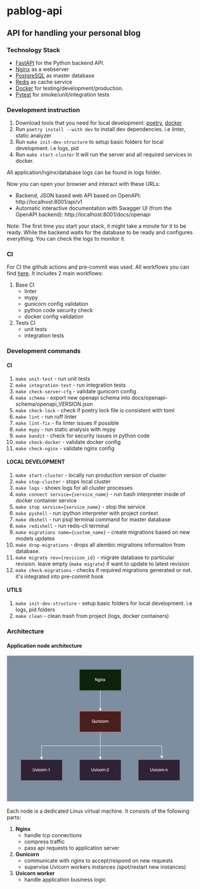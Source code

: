 # pablog-api

## API for handling your personal blog

### Technology Stack
* [FastAPI](https://fastapi.tiangolo.com/) for the Python backend API.
* [Nginx](https://nginx.org/) as a webserver
* [PostgreSQL](https://www.postgresql.org/) as master database
* [Redis](https://redis.io/) as cache service
* [Docker](https://www.docker.com/) for testing/development/production.
* [Pytest](https://docs.pytest.org/en/8.2.x/) for smoke/unit/integration tests

### Development instruction

1) Download tools that you need for local development: [poetry](https://python-poetry.org/), [docker](https://www.docker.com/)
2) Run ```poetry install --with dev``` to install dev dependencies. i.e linter, static analyzer
3) Run ```make init-dev-structure``` to setup basic folders for local development. i.e logs, pid
4) Run ```make start-cluster``` It will run the server and all required services in docker.

All application/nginx/database logs can be found in logs folder.

Now you can open your browser and interact with these URLs:
* Backend, JSON based web API based on OpenAPI: http://localhost:8001/api/v1
* Automatic interactive documentation with Swagger UI (from the OpenAPI backend): http://localhost:8001/docs/openapi

Note: The first time you start your stack, it might take a minute for it to be ready. While the backend waits for the database to be ready and configures everything. You can check the logs to monitor it.

### CI

For CI the github actions and pre-commit was used. All workflows you can find [here](https://github.com/paveleroshkinweb/pablog-api/tree/main/.github/workflows).
It includes 2 main workflows:
1) Base CI 
   * linter
   * mypy
   * gunicorn config validation
   * python code security check
   * docker config validation
2) Tests CI
   * unit tests
   * integration tests


### Development commands
#### CI
1) ```make unit-test``` - run unit tests
2) ```make integration-test``` - run integration tests
3) ```make check-server-cfg``` - validate gunicorn config
4) ```make schema``` - export new openapi schema into docs/openapi-schema/openapi_VERSION.json
5) ```make check-lock``` - check if poetry lock file is consistent with toml
6) ```make lint``` - run ruff linter
7) ```make lint-fix``` - fix linter issues if possible
8) ```make mypy``` - run static analysis with mypy
9) ```make bandit``` - check for security issues in python code
10) ```make check-docker``` - validate docker config
11) ```make check-nginx``` - validate nginx config

#### LOCAL DEVELOPMENT
1) ```make start-cluster``` - locally run production version of cluster
2) ```make stop-cluster``` - stops local cluster
3) ```make logs``` - shows logs for all cluster processes
4) ```make connect service={service_name}``` - run bash interpreter inside of docker container service
5) ```make stop service={service_name}``` - stop the service
6) ```make pyshell``` - run ipython interpreter with project context
7) ```make dbshell``` - run psql terminal command for master database
8) ```make redishell``` - run redis-cli terminal
9) ```make migrations name={custom_name}``` - create migrations based on new models updates
10) ```make drop-migrations``` - drops all alembic migrations information from database.
11) ```make migrate rev={revision_id}``` - migrate database to particular revision. leave empty (```make migrate```) if want to update to latest revision
12) ```make check-migrations``` - checks if required migrations generated or not. it's integrated into pre-commit hook

#### UTILS
1) ```make init-dev-structure``` - setup basic folders for local development. i.e logs, pid folders
2) ```make clean``` - clean trash from project (logs, docker containers)


### Architecture

#### Application node architecture

![Node structure img](https://github.com/paveleroshkinweb/pablog-api/blob/main/docs/architecture/img/node.drawio.png)

Each node is a dedicated Linux virtual machine. It consists of the following parts:
1) **Nginx**
   * handle tcp connections
   * compress traffic
   * pass api requests to application server
2) **Gunicorn**
   * communicate with nginx to accept/respond on new requests
   * supervise Uvicorn workers instances (spot/restart new instances)
3) **Uvicorn worker**
   * handle application business logic
